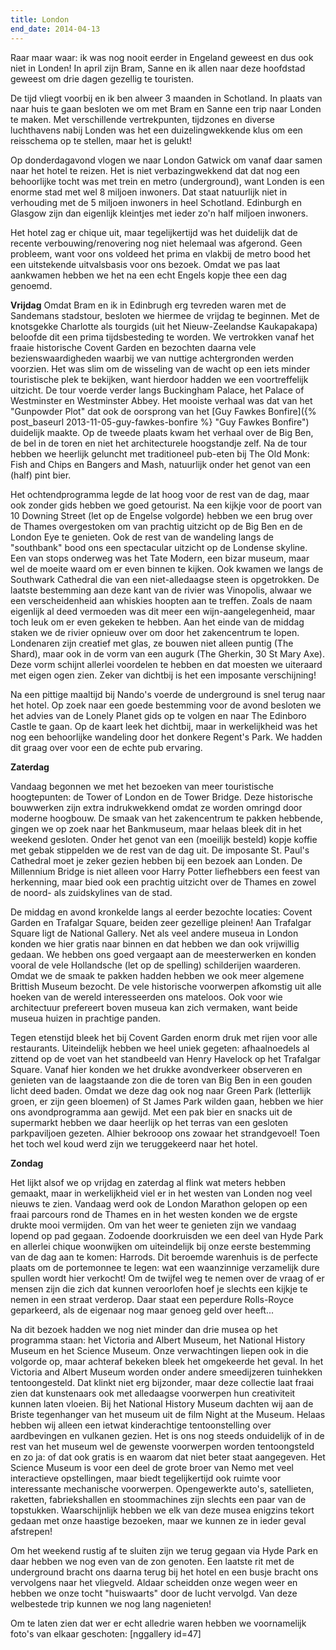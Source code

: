 ```yaml
---
title: London
end_date: 2014-04-13
---
```


Raar maar waar: ik was nog nooit eerder in Engeland geweest en dus ook niet in Londen! In april zijn Bram, Sanne en ik allen naar deze hoofdstad geweest om drie dagen gezellig te touristen.

De tijd vliegt voorbij en ik ben alweer 3 maanden in Schotland. In plaats van naar huis te gaan besloten we om met Bram en Sanne een trip naar Londen te maken. Met verschillende vertrekpunten, tijdzones en diverse luchthavens nabij Londen was het een duizelingwekkende klus om een reisschema op te stellen, maar het is gelukt!

Op donderdagavond vlogen we naar London Gatwick om vanaf daar samen naar het hotel te reizen. Het is niet verbazingwekkend dat dat nog een behoorlijke tocht was met trein en metro (underground), want Londen is een enorme stad met wel 8 miljoen inwoners. Dat staat natuurlijk niet in verhouding met de 5 miljoen inwoners in heel Schotland. Edinburgh en Glasgow zijn dan eigenlijk kleintjes met ieder zo'n half miljoen inwoners.

Het hotel zag er chique uit, maar tegelijkertijd was het duidelijk dat de recente verbouwing/renovering nog niet helemaal was afgerond. Geen probleem, want voor ons voldeed het prima en vlakbij de metro bood het een uitstekende uitvalsbasis voor ons bezoek. Omdat we pas laat aankwamen hebben we het na een echt Engels kopje thee een dag genoemd.

<strong>Vrijdag</strong>
Omdat Bram en ik in Edinbrugh erg tevreden waren met de Sandemans stadstour, besloten we hiermee de vrijdag te beginnen. Met de knotsgekke Charlotte als tourgids (uit het Nieuw-Zeelandse Kaukapakapa) beloofde dit een prima tijdsbesteding te worden. We vertrokken vanaf het fraaie historische Covent Garden en bezochten daarna vele bezienswaardigheden waarbij we van nuttige achtergronden werden voorzien. Het was slim om de wisseling van de wacht op een iets minder touristische plek te bekijken, want hierdoor hadden we een voortreffelijk uitzicht. De tour voerde verder langs Buckingham Palace, het Palace of Westminster en Westminster Abbey. Het mooiste verhaal was dat van het "Gunpowder Plot" dat ook de oorsprong van het [Guy Fawkes Bonfire]({% post_baseurl 2013-11-05-guy-fawkes-bonfire %} "Guy Fawkes Bonfire") duidelijk maakte. Op de tweede plaats kwam het verhaal over de Big Ben, de bel in de toren en niet het architecturele hoogstandje zelf. Na de tour hebben we heerlijk geluncht met traditioneel pub-eten bij The Old Monk: Fish and Chips en Bangers and Mash, natuurlijk onder het genot van een (half) pint bier.

Het ochtendprogramma legde de lat hoog voor de rest van de dag, maar ook zonder gids hebben we goed getourist. Na een kijkje voor de poort van 10 Downing Street (let op de Engelse volgorde) hebben we een brug over de Thames overgestoken om van prachtig uitzicht op de Big Ben en de London Eye te genieten. Ook de rest van de wandeling langs de "southbank" bood ons een spectacular uitzicht op de Londense skyline. Een van stops onderweg was het Tate Modern, een bizar museum, maar wel de moeite waard om er even binnen te kijken. Ook kwamen we langs de Southwark Cathedral die van een niet-alledaagse steen is opgetrokken. De laatste bestemming aan deze kant van de rivier was Vinopolis, alwaar we een verscheidenheid aan whiskies hoopten aan te treffen. Zoals de naam eigenlijk al deed vermoeden was dit meer een wijn-aangelegenheid, maar toch leuk om er even gekeken te hebben. Aan het einde van de middag staken we de rivier opnieuw over om door het zakencentrum te lopen. Londenaren zijn creatief met glas, ze bouwen niet alleen puntig (The Shard), maar ook in de vorm van een augurk (The Gherkin, 30 St Mary Axe). Deze vorm schijnt allerlei voordelen te hebben en dat moesten we uiteraard met eigen ogen zien. Zeker van dichtbij is het een imposante verschijning!

Na een pittige maaltijd bij Nando's voerde de underground is snel terug naar het hotel. Op zoek naar een goede bestemming voor de avond besloten we het advies van de Lonely Planet gids op te volgen en naar The Edinboro Castle te gaan. Op de kaart leek het dichtbij, maar in werkelijkheid was het nog een behoorlijke wandeling door het donkere Regent's Park. We hadden dit graag over voor een de echte pub ervaring.

<strong>Zaterdag</strong>

Vandaag begonnen we met het bezoeken van meer touristische hoogtepunten: de Tower of London en de Tower Bridge. Deze historische bouwwerken zijn extra indrukwekkend omdat ze worden omringd door moderne hoogbouw. De smaak van het zakencentrum te pakken hebbende, gingen we op zoek naar het Bankmuseum, maar helaas bleek dit in het weekend gesloten. Onder het genot van een (moeilijk besteld) kopje koffie met gebak stippelden we de rest van de dag uit. De imposante St. Paul's Cathedral moet je zeker gezien hebben bij een bezoek aan Londen. De Millennium Bridge is niet alleen voor Harry Potter liefhebbers een feest van herkenning, maar bied ook een prachtig uitzicht over de Thames en zowel de noord- als zuidskylines van de stad.

De middag en avond kronkelde langs al eerder bezochte locaties: Covent Garden en Trafalgar Square, beiden zeer gezellige pleinen! Aan Trafalgar Square ligt de National Gallery. Net als veel andere museua in London konden we hier gratis naar binnen en dat hebben we dan ook vrijwillig gedaan. We hebben ons goed vergaapt aan de meesterwerken en konden vooral de vele Hollandsche (let op de spelling) schilderijen waarderen. Omdat we de smaak te pakken hadden hebben we ook meer algemene Brittish Museum bezocht. De vele historische voorwerpen afkomstig uit alle hoeken van de wereld interesseerden ons mateloos. Ook voor wie architectuur prefereert boven museua kan zich vermaken, want beide museua huizen in prachtige panden.

Tegen etenstijd bleek het bij Covent Garden enorm druk met rijen voor alle restaurants. Uiteindelijk hebben we heel uniek gegeten: afhaalnoedels al zittend op de voet van het standbeeld van Henry Havelock op het Trafalgar Square. Vanaf hier konden we het drukke avondverkeer observeren en genieten van de laagstaande zon die de toren van Big Ben in een gouden licht deed baden. Omdat we deze dag ook nog naar Green Park (letterlijk groen, er zijn geen bloemen) of St James Park wilden gaan, hebben we hier ons avondprogramma aan gewijd. Met een pak bier en snacks uit de supermarkt hebben we daar heerlijk op het terras van een gesloten parkpaviljoen gezeten. Alhier bekrooop ons zowaar het strandgevoel! Toen het toch wel koud werd zijn we teruggekeerd naar het hotel.

<strong>Zondag</strong>

Het lijkt alsof we op vrijdag en zaterdag al flink wat meters hebben gemaakt, maar in werkelijkheid viel er in het westen van Londen nog veel nieuws te zien. Vandaag werd ook de London Marathon gelopen op een fraai parcours rond de Thames en in het westen konden we de ergste drukte mooi vermijden. Om van het weer te genieten zijn we vandaag lopend op pad gegaan. Zodoende doorkruisden we een deel van Hyde Park en allerlei chique woonwijken om uiteindelijk bij onze eerste bestemming van de dag aan te komen: Harrods. Dit beroemde warenhuis is de perfecte plaats om de portemonnee te legen: wat een waanzinnige verzamelijk dure spullen wordt hier verkocht! Om de twijfel weg te nemen over de vraag of er mensen zijn die zich dat kunnen veroorlofen hoef je slechts een kijkje te nemen in een straat verderop. Daar staat een peperdure Rolls-Royce geparkeerd, als de eigenaar nog maar genoeg geld over heeft...

Na dit bezoek hadden we nog niet minder dan drie musea op het programma staan: het Victoria and Albert Museum, het National History Museum en het Science Museum. Onze verwachtingen liepen ook in die volgorde op, maar achteraf bekeken bleek het omgekeerde het geval. In het Victoria and Albert Museum worden onder andere smeedijzeren tuinhekken tentoongesteld. Dat klinkt niet erg bijzonder, maar deze collectie laat fraai zien dat kunstenaars ook met alledaagse voorwerpen hun creativiteit kunnen laten vloeien. Bij het National History Museum dachten wij aan de Briste tegenhanger van het museum uit de film Night at the Museum. Helaas hebben wij alleen een ietwat kinderachtige tentoonstelling over aardbevingen en vulkanen gezien. Het is ons nog steeds onduidelijk of in de rest van het museum wel de gewenste voorwerpen worden tentoongsteld en zo ja: of dat ook gratis is en waarom dat niet beter staat aangegeven. Het Science Museum is voor een deel de grote broer van Nemo met veel interactieve opstellingen, maar biedt tegelijkertijd ook ruimte voor interessante mechanische voorwerpen. Opengewerkte auto's, satellieten, raketten, fabriekshallen en stoommachines zijn slechts een paar van de topstukken. Waarschijnlijk hebben we elk van deze musea enigzins tekort gedaan met onze haastige bezoeken, maar we kunnen ze in ieder geval afstrepen!

Om het weekend rustig af te sluiten zijn we terug gegaan via Hyde Park en daar hebben we nog even van de zon genoten. Een laatste rit met de underground bracht ons daarna terug bij het hotel en een busje bracht ons vervolgens naar het vliegveld. Aldaar scheidden onze wegen weer en hebben we onze tocht "huiswaarts" door de lucht vervolgd. Van deze welbestede trip kunnen we nog lang nagenieten!

Om te laten zien dat wer er echt alledrie waren hebben we voornamelijk foto's van elkaar geschoten:
[nggallery id=47]
